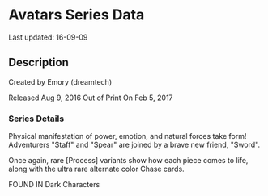 # Avatars Series Data

Last updated: 16-09-09

## Description

Created by Emory (dreamtech)

Released Aug 9, 2016
Out of Print On Feb 5, 2017

### Series Details

Physical manifestation of power, emotion, and natural forces take form! Adventurers "Staff" and "Spear" are joined by a brave new friend, "Sword".

Once again, rare [Process] variants show how each piece comes to life, along with the ultra rare alternate color Chase cards.

FOUND IN Dark Characters
